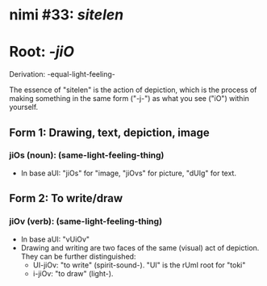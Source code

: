 # nimi #33: *sitelen*
# Root: *-jiO*
Derivation: -equal-light-feeling-

The essence of "sitelen" is the action of depiction, which is the process of making something in the same form ("-j-") as what you see ("iO") within yourself.

## Form 1: Drawing, text, depiction, image
### jiOs (noun): (same-light-feeling-thing)
* In base aUI: "jiOs" for "image, "jiOvs" for picture, "dUIg" for text.

## Form 2: To write/draw
### jiOv (verb): (same-light-feeling-thing)
* In base aUI: "vUiOv"
* Drawing and writing are two faces of the same (visual) act of depiction. They can be further distinguished:
  * UI-jiOv: "to write" (spirit-sound-). "UI" is the rUmI root for "toki"
  * i-jiOv: "to draw" (light-).
